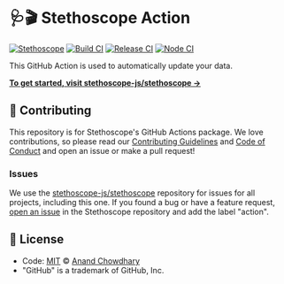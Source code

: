 # 🩺🎬 Stethoscope Action

[![Stethoscope](https://stethoscope.js.org/branding/badge-small.svg)](https://stethoscope.js.org)
[![Build CI](https://github.com/stethoscope-js/action/workflows/Build%20CI/badge.svg)](https://github.com/stethoscope-js/action/actions?query=workflow%3A%22Build+CI%22)
[![Release CI](https://github.com/stethoscope-js/action/workflows/Release%20CI/badge.svg)](https://github.com/stethoscope-js/action/actions?query=workflow%3A%22Release+CI%22)
[![Node CI](https://github.com/stethoscope-js/action/workflows/Node%20CI/badge.svg)](https://github.com/stethoscope-js/action/actions?query=workflow%3A%22Node+CI%22)

This GitHub Action is used to automatically update your data.

[**To get started, visit stethoscope-js/stethoscope →**](https://github.com/stethoscope-js/stethoscope)

## 🎁 Contributing

This repository is for Stethoscope's GitHub Actions package. We love contributions, so please read our [Contributing Guidelines](https://github.com/stethoscope-js/.github/blob/master/CONTRIBUTING.md) and [Code of Conduct](https://github.com/stethoscope-js/.github/blob/master/CODE_OF_CONDUCT.md) and open an issue or make a pull request!

### Issues

We use the [stethoscope-js/stethoscope](https://github.com/stethoscope-js/stethoscope) repository for issues for all projects, including this one. If you found a bug or have a feature request, [open an issue](https://github.com/stethoscope-js/stethoscope/issues) in the Stethoscope repository and add the label "action".

## 📄 License

- Code: [MIT](./LICENSE) © [Anand Chowdhary](https://anandchowdhary.com)
- "GitHub" is a trademark of GitHub, Inc.
